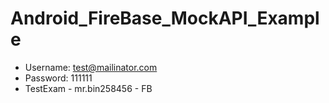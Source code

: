 # Android_FireBase_MockAPI_Example
- Username: test@mailinator.com
- Password: 111111
- TestExam - mr.bin258456 - FB
